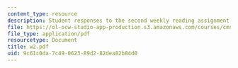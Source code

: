 ```yaml
---
content_type: resource
description: Student responses to the second weekly reading assignment.
file: https://ol-ocw-studio-app-production.s3.amazonaws.com/courses/cms-600-videogame-theory-and-analysis-fall-2007/9c61c0da7c49062389d282dea82b84d0_w2.pdf
file_type: application/pdf
resourcetype: Document
title: w2.pdf
uid: 9c61c0da-7c49-0623-89d2-82dea82b84d0
---
```


